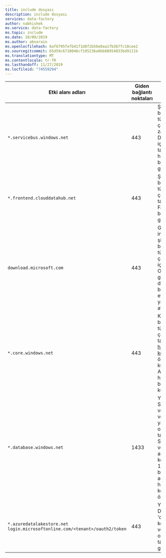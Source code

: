 ```yaml
---
title: include dosyası
description: include dosyası
services: data-factory
author: nabhishek
ms.service: data-factory
ms.topic: include
ms.date: 10/09/2019
ms.author: abnarain
ms.openlocfilehash: 6af6795fefb41f1d8f2b56e0aa1fb367fc18cee2
ms.sourcegitcommit: b5d59c6710046cf105236a6bb88954033bd9111b
ms.translationtype: MT
ms.contentlocale: tr-TR
ms.lasthandoff: 11/27/2019
ms.locfileid: "74559294"
---
```

| Etki alanı adları                  | Giden bağlantı noktaları | Açıklama                              |
| ----------------------------- | -------------- | ---------------------------------------- |
| `*.servicebus.windows.net`    | 443            | Şirket içinde barındırılan tümleştirme çalışma zamanının Azure Data Factory içindeki veri taşıma hizmetlerine bağlanması için gereklidir. |
| `*.frontend.clouddatahub.net` | 443            | Şirket içinde barındırılan tümleştirme çalışma zamanı tarafından Data Factory hizmetine bağlanmak için gereklidir. |
| `download.microsoft.com`    | 443            | Güncelleştirmeleri indirmek için şirket içinde barındırılan tümleştirme çalışma zamanı için gereklidir. Otomatik güncelleştirmeyi devre dışı bırakırsanız, bu etki alanını yapılandırmayı atlayabilirsiniz. |
| `*.core.windows.net`          | 443            | Kendi kendine barındırılan tümleştirme çalışma zamanı tarafından, [hazırlanan kopyalama](https://docs.microsoft.com/azure/data-factory/copy-activity-performance#staged-copy) özelliğini kullandığınızda Azure depolama hesabına bağlanmak için kullanılır. |
| `*.database.windows.net`      | 1433           | Yalnızca, Azure SQL veritabanı veya Azure SQL veri ambarı 'ndan ya da isteğe bağlı olarak, aksi takdirde gerekir. SQL veritabanı veya SQL veri ambarı 'na veri kopyalamak için 1433 numaralı bağlantı noktasını açmadan hazırlanan kopyalama özelliğini kullanın. |
| `*.azuredatalakestore.net`<br>`login.microsoftonline.com/<tenant>/oauth2/token`    | 443            | Yalnızca Azure Data Lake Store 'den veya ' a kopyaladığınızda ve isteğe bağlı olarak, aksi takdirde gereklidir. |
